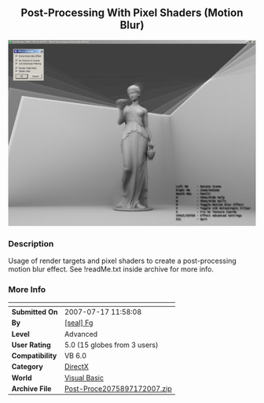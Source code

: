 ﻿<div align="center">

## Post\-Processing With Pixel Shaders \(Motion Blur\)

<img src="PIC2007717167353519.jpg">
</div>

### Description

Usage of render targets and pixel shaders to create a post-processing motion blur effect. See !readMe.txt inside archive for more info.
 
### More Info
 


<span>             |<span>
---                |---
**Submitted On**   |2007-07-17 11:58:08
**By**             |[\[seal\] Fg](https://github.com/Planet-Source-Code/PSCIndex/blob/master/ByAuthor/seal-fg.md)
**Level**          |Advanced
**User Rating**    |5.0 (15 globes from 3 users)
**Compatibility**  |VB 6\.0
**Category**       |[DirectX](https://github.com/Planet-Source-Code/PSCIndex/blob/master/ByCategory/directx__1-44.md)
**World**          |[Visual Basic](https://github.com/Planet-Source-Code/PSCIndex/blob/master/ByWorld/visual-basic.md)
**Archive File**   |[Post\-Proce2075897172007\.zip](https://github.com/Planet-Source-Code/seal-fg-post-processing-with-pixel-shaders-motion-blur__1-69015/archive/master.zip)








